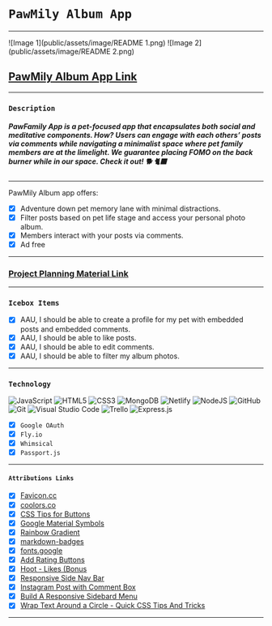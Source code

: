 # `PawMily Album App`
***

![Image 1](public/assets/image/README 1.png)
![Image 2](public/assets/image/README 2.png)

## [PawMily Album App Link](https://pawmily-album.fly.dev/)
---
### `Description`
##### PawFamily App is a pet-focused app that encapsulates both social and meditative components. How? Users can engage with each others’ posts via comments while navigating a minimalist space where pet family members are at the limelight. We guarantee placing FOMO on the back burner while in our space. Check it out! 🐕 🐈‍⬛
---
PawMily Album app offers:

- [x] Adventure down pet memory lane with minimal distractions. 
- [x] Filter posts based on pet life stage and access your personal photo album.
- [x] Members interact with your posts via comments.
- [x] Ad free
---

### [Project Planning Material Link](https://trello.com/b/1ixhu1oN/pawmily-album)

---

### `Icebox Items`

- [x] AAU, I should be able to create a profile for my pet with embedded posts and embedded comments. 
- [x] AAU, I should be able to like posts.
- [x] AAU, I should be able to edit comments.
- [x] AAU, I should be able to filter my album photos.

***
 ### `Technology` 

![JavaScript](https://img.shields.io/badge/javascript-%23323330.svg?style=for-the-badge&logo=javascript&logoColor=%23F7DF1E)
![HTML5](https://img.shields.io/badge/html5-%23E34F26.svg?style=for-the-badge&logo=html5&logoColor=white)
![CSS3](https://img.shields.io/badge/css3-%231572B6.svg?style=for-the-badge&logo=css3&logoColor=white)
![MongoDB](https://img.shields.io/badge/MongoDB-%234ea94b.svg?style=for-the-badge&logo=mongodb&logoColor=white)
![Netlify](https://img.shields.io/badge/netlify-%23000000.svg?style=for-the-badge&logo=netlify&logoColor=#00C7B7)
![NodeJS](https://img.shields.io/badge/node.js-6DA55F?style=for-the-badge&logo=node.js&logoColor=white)
![GitHub](https://img.shields.io/badge/github-%23121011.svg?style=for-the-badge&logo=github&logoColor=white)
![Git](https://img.shields.io/badge/git-%23F05033.svg?style=for-the-badge&logo=git&logoColor=white)
![Visual Studio Code](https://img.shields.io/badge/Visual%20Studio%20Code-0078d7.svg?style=for-the-badge&logo=visual-studio-code&logoColor=white)
![Trello](https://img.shields.io/badge/Trello-%23026AA7.svg?style=for-the-badge&logo=Trello&logoColor=white)
![Express.js](https://img.shields.io/badge/express.js-%23404d59.svg?style=for-the-badge&logo=express&logoColor=%2361DAFB)
- [x] `Google OAuth`
- [x] `Fly.io`
- [x] `Whimsical`
- [x] `Passport.js`
***

#### `Attributions Links`

- [x] [Favicon.cc](https://www.favicon.cc/) <br>
- [x] [coolors.co](https://coolors.co/gradients) <br>
- [x] [CSS Tips for Buttons](https://medium.com/) <br>
- [x] [Google Material Symbols](https://fonts.google.com/icons) <br>
- [x] [Rainbow Gradient](https://welearncode.com/rainbow-text/) <br>
- [x] [markdown-badges](https://github.com/Ileriayo/markdown-badges) <br>
- [x] [fonts.google](https://fonts.google.com/specimen/Dancing+Script) <br>
- [x] [Add Rating Buttons](https://youtu.be/20tJJAI6_oA?si=FHY0veTFNTHkk9Ys) <br>
- [x] [Hoot - Likes (Bonus](https://youtu.be/URaAMXYDc2U?si=Gtje_x21Y7D8V8Cp) <br>
- [x] [Responsive Side Nav Bar](https://www.youtube.com/watch?v=puOJox9p_YE&t=399s) <br>
- [x] [Instagram Post with Comment Box](https://www.youtube.com/watch?v=-N0Bew-0npk) <br>
- [x] [Build A Responsive Sidebard Menu](https://www.youtube.com/watch?v=uy1tgKOnPB0&t=646s) <br>
- [x] [Wrap Text Around a Circle - Quick CSS Tips And Tricks](https://www.youtube.com/watch?v=Gws3C4Phs2k) <br>
***
